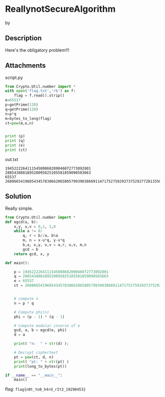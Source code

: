 # ReallynotSecureAlgorithm
by 
## Description
Here's the obligatory problem!!!
## Attachments
script.py
```python
from Crypto.Util.number import *
with open('flag.txt','rb') as f:
    flag = f.read().strip()
e=65537
p=getPrime(128)
q=getPrime(128)
n=p*q
m=bytes_to_long(flag)
ct=pow(m,e,n)


print (p)
print (q)
print (e)
print (ct)
```
out.txt
```
194522226411154500868209046072773892801
288543888189520095825105581859098503663
65537
2680665419605434578386620658057993903866911471752759293737529277281335077856
```
## Solution
Really simple.

```python
from Crypto.Util.number import *
def egcd(a, b):
    x,y, u,v = 0,1, 1,0
    while a != 0:
        q, r = b//a, b%a
        m, n = x-u*q, y-v*q
        b,a, x,y, u,v = a,r, u,v, m,n
        gcd = b
    return gcd, x, y

def main():

    p = 194522226411154500868209046072773892801
    q = 288543888189520095825105581859098503663
    e = 65537
    ct = 2680665419605434578386620658057993903866911471752759293737529277281335077856


    # compute n
    n = p * q

    # Compute phi(n)
    phi = (p - 1) * (q - 1)

    # Compute modular inverse of e
    gcd, a, b = egcd(e, phi)
    d = a

    print( "n:  " + str(d) );

    # Decrypt ciphertext
    pt = pow(ct, d, n)
    print( "pt: " + str(pt) )
    print(long_to_bytes(pt))

if __name__ == "__main__":
    main()
```
flag: ```flag{n0t_to0_h4rd_rIt3_19290453}```
